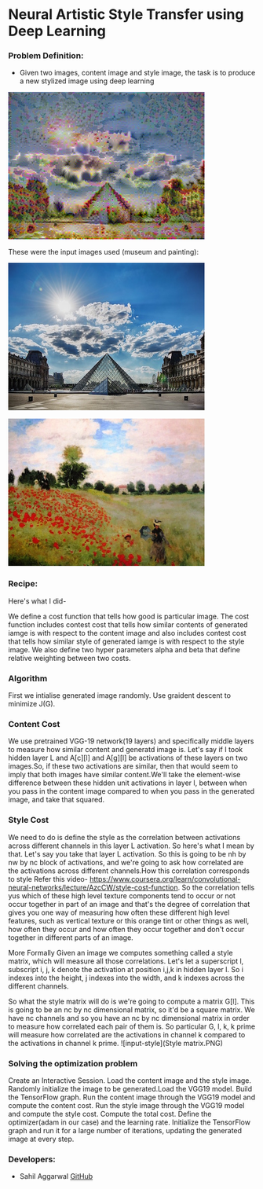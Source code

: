 # Neural Artistic Style Transfer using Deep Learning

### Problem Definition:
- Given two images, content image and style image, the task is to produce a new stylized image using deep learning

![output](output/100.png)

These were the input images used (museum and painting):

![input-content](louvre_small.jpg)

![input-style](monet.jpg)


### Recipe:

Here's what I did-

We define a cost function that tells how good is particular image. The cost function includes contest cost that tells how similar contents of generated iamge is with respect to the content image and also includes contest cost that tells how similar style of generated iamge is with respect to the style image.
We also define two hyper parameters alpha and beta that define relative weighting between two costs.

### Algorithm
First we intialise generated image randomly. Use graident descent to minimize J(G).

### Content Cost

We use pretrained VGG-19 network(19 layers) and specifically middle layers to measure how similar content and generatd image is. 
Let's say if I took hidden layer L and A[c][l] and A[g][l] be activations of these layers on two images.So, if these two activations are similar, then that would seem to imply that both images have similar content.We'll take the element-wise difference between these hidden unit activations in layer l, between when you pass in the content image compared to when you pass in the generated image, and take that squared.

### Style Cost
We need to do is define the style as the correlation between activations across different channels in this layer L activation. So here's what I mean by that. Let's say you take that layer L activation. So this is going to be nh by nw by nc block of activations, and we're going to ask how correlated are the activations across different channels.How this correlation corresponds to style Refer this video-
https://www.coursera.org/learn/convolutional-neural-networks/lecture/AzcCW/style-cost-function. 
So the correlation tells yus which of these high level texture components tend to occur or not occur together in part of an image and that's the degree of correlation that gives you one way of measuring how often these different high level features, such as vertical texture or this orange tint or other things as well, how often they occur and how often they occur together and don't occur together in different parts of an image.

More Formally 
Given an image we computes something called a style matrix, which will measure all those correlations. Let's let a superscript l, subscript i, j, k denote the activation at position i,j,k in hidden layer l. So i indexes into the height, j indexes into the width, and k indexes across the different channels. 

So what the style matrix will do is we're going to compute a matrix G[l]. This is going to be an nc by nc dimensional matrix, so it'd be a square matrix. We have nc channels and so you have an nc by nc dimensional matrix in order to measure how correlated each pair of them is. So particular G, l, k, k prime will measure how correlated are the activations in channel k compared to the activations in channel k prime.
![input-style](Style matrix.PNG)

### Solving the optimization problem
Create an Interactive Session. Load the content image and the style image. Randomly initialize the image to be generated.Load the VGG19 model. Build the TensorFlow graph. Run the content image through the VGG19 model and compute the content cost. Run the style image through the VGG19 model and compute the style cost. Compute the total cost. Define the optimizer(adam in our case) and the learning rate. Initialize the TensorFlow graph and run it for a large number of iterations, updating the generated image at every step.

### Developers:
- Sahil Aggarwal [GitHub](https://github.com/sahilee26)
